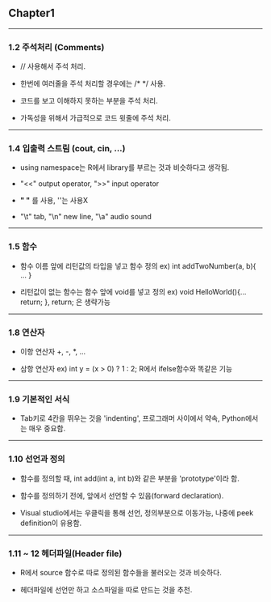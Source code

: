 ## Chapter1 
----------

### 1.2 주석처리 (Comments) 

- // 사용해서 주석 처리.


- 한번에 여러줄을 주석 처리할 경우에는 /* */ 사용.


- 코드를 보고 이해하지 못하는 부분을 주석 처리.


- 가독성을 위해서 가급적으로 코드 윗줄에 주석 처리.

-----------------


### 1.4 입출력 스트림 (cout, cin, ...)

- using namespace는 R에서 library를 부르는 것과 비슷하다고 생각됨.


- "<<" output operator, ">>" input operator 


- **" "** 를 사용, ''는 사용X


- "\t" tab, "\n" new line, "\a" audio sound


-----------------

### 1.5 함수

- 함수 이름 앞에 리턴값의 타입을 넣고 함수 정의 ex) int addTwoNumber(a, b){ ... }


- 리턴값이 없는 함수는 함수 앞에 void를 넣고 정의 ex) void HelloWorld(){... return; }, return; 은 생략가능

------------------

### 1.8 연산자

- 이항 연산자 +, -, *, ...


- 삼항 연산자 ex) int y = (x > 0) ? 1 : 2; R에서 ifelse함수와 똑같은 기능

-------------------

### 1.9 기본적인 서식

- Tab키로 4칸을 뛰우는 것을 'indenting', 프로그래머 사이에서 약속, Python에서는 매우 중요함.
---------------------

### 1.10 선언과 정의

- 함수를 정의할 때, int add(int a, int b)와 같은 부분을 'prototype'이라 함.


- 함수를 정의하기 전에, 앞에서 선언할 수 있음(forward declaration).


- Visual studio에서는 우클릭을 통해 선언, 정의부분으로 이동가능, 나중에 peek definition이 유용함.

----------------------

### 1.11 ~ 12 헤더파일(Header file)

- R에서 source 함수로 따로 정의된 함수들을 불러오는 것과 비슷하다.

- 헤더파일에 선언만 하고 소스파일을 따로 만드는 것을 추천.

